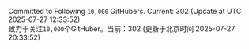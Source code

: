 Committed to Following `10,000` GitHubers. Current: <!-- FOLLOWING_COUNT -->302<!-- FOLLOWING_COUNT --> (Update at UTC <!-- LAST_UPDATED -->2025-07-27 12:33:52<!-- LAST_UPDATED -->)<br>
致力于关注`10,000`个GitHuber。当前：<!-- FOLLOWING_COUNT -->302<!-- FOLLOWING_COUNT --> (更新于北京时间 <!-- LAST_UPDATED_CST -->2025-07-27 20:33:52<!-- LAST_UPDATED_CST -->)
